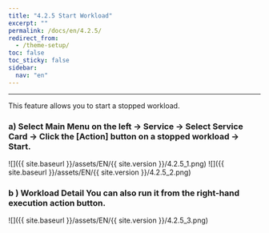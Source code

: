 ```yaml
---
title: "4.2.5 Start Workload"
excerpt: ""
permalink: /docs/en/4.2.5/
redirect_from:
  - /theme-setup/
toc: false
toc_sticky: false
sidebar:
  nav: "en"
---
```



---

This feature allows you to start a stopped workload.

### a\) Select Main Menu on the left → Service → Select Service Card → Click the [Action] button on a stopped workload → Start.
![]({{ site.baseurl }}/assets/EN/{{ site.version }}/4.2.5_1.png)
![]({{ site.baseurl }}/assets/EN/{{ site.version }}/4.2.5_2.png)

### b \) Workload Detail You can also run it from the right-hand execution action button.
![]({{ site.baseurl }}/assets/EN/{{ site.version }}/4.2.5_3.png)

